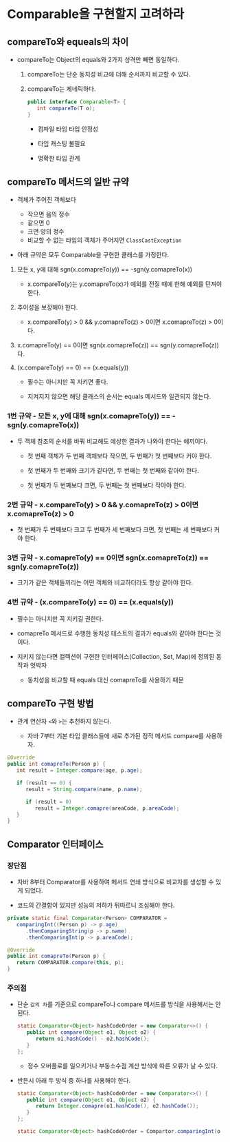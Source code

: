 # Comparable을 구현할지 고려하라

## compareTo와 equeals의 차이

- compareTo는 Object의 equals와 2가지 성격만 빼면 동일하다.

   1. compareTo는 단순 동치성 비교에 더해 순서까지 비교할 수 있다.

   2. compareTo는 제네릭하다.
      ```java
      public interface Comparable<T> {
         int compareTo(T o);
      }
      ```

      - 컴파일 타임 타입 안정성

      - 타입 캐스팅 불필요

      - 명확한 타입 관계

## compareTo 메서드의 일반 규약

- 객체가 주어진 객체보다
   - 작으면 음의 정수
   - 같으면 0
   - 크면 양의 정수
   - 비교할 수 없는 타임의 객체가 주어지면 `ClassCastException`

- 아래 규약은 모두 Comparable을 구현한 클래스를 가정한다.

1. 모든 x, y에 대해 sgn(x.comapreTo(y)) == -sgn(y.comapreTo(x))

   - x.compareTo(y)는 y.comapreTo(x)가 예외를 전질 때에 한해 예외를 던져야 한다.

2. 추이성을 보장해야 한다.

   - x.compareTo(y) > 0 && y.comapreTo(z) > 0이면 x.comapreTo(z) > 0이다.

3. x.comapreTo(y) == 0이면 sgn(x.comapreTo(z)) == sgn(y.comapreTo(z))다.

4. (x.compareTo(y) == 0) == (x.equals(y))

   - 필수는 아니지만 꼭 지키면 좋다.

   - 지켜지지 않으면 해당 클래스의 순서는 equals 메서드와 일관되지 않는다.

### 1번 규약 - 모든 x, y에 대해 sgn(x.comapreTo(y)) == -sgn(y.comapreTo(x))

- 두 객체 참조의 순서를 바꿔 비교해도 예상한 결과가 나와야 한다는 얘끼이다.

   - 첫 번째 객체가 두 번째 객체보다 작으면, 두 번째가 첫 번째보다 커야 한다.

   - 첫 번째가 두 번째와 크기가 같다면, 두 번째는 첫 번째와 같아야 한다.

   - 첫 번째가 두 번째보다 크면, 두 번째는 첫 번째보다 작아야 한다.

### 2번 규약 - x.compareTo(y) > 0 && y.comapreTo(z) > 0이면 x.comapreTo(z) > 0

- 첫 번째가 두 번째보다 크고 두 번째가 세 번째보다 크면, 첫 번째는 세 번째보다 커야 한다.

### 3번 규약 - x.comapreTo(y) == 0이면 sgn(x.comapreTo(z)) == sgn(y.comapreTo(z))

- 크기가 같은 객체들끼리는 어떤 객체와 비교하더라도 항상 같아야 한다.

### 4번 규약 - (x.compareTo(y) == 0) == (x.equals(y))

- 필수는 아니지만 꼭 지키길 권한다.

- comapreTo 메서드로 수행한 동치성 테스트의 결과가 equals와 같아야 한다는 것이다.

- 지키지 않는다면 컬렉션이 구현한 인터페이스(Collection, Set, Map)에 정의된 동작과 엇박자

   - 동치성을 비교할 때 equals 대신 comapreTo를 사용하기 때문

## compareTo 구현 방법

- 관계 연산자 `<`와 `>`는 추천하지 않는다.

   - 자바 7부터 기본 타입 클래스들에 새로 추가된 정적 메서드 compare를 사용하자.

```java
@Override
public int comapreTo(Person p) {
   int result = Integer.compare(age, p.age);

   if (result == 0) {
      result = String.compare(name, p.name);

      if (result = 0)
         result = Integer.comapre(areaCode, p.areaCode);
   }
}
```

## Comparator 인터페이스

### 장단점

- 자바 8부터 Comparator를 사용하여 메서드 연쇄 방식으로 비교자를 생성할 수 있게 되었다.

- 코드의 간결함이 있지만 성능의 저하가 뒤따르니 조심해야 한다.

```java
private static final Comparator<Person> COMPARATOR = 
   comparingInt((Person p) -> p.age)
      .thenComparingString(p -> p.name)
      .thenComparingInt(p -> p.areaCode);

@Override
public int comapreTo(Person p) {
   return COMPARATOR.compare(this, p);
}
```

### 주의점

- 단순 `값의 차`를 기준으로 compareTo나 compare 메서드를 방식을 사용해서는 안된다.
   ```java
   static Comparator<Object> hashCodeOrder = new Comparator<>() {
      public int compare(Object o1, Object o2) {
         return o1.hashCode() - o2.hashCode();
      }
   };
   ```
   
   - 정수 오버플로를 일으키거나 부동소수점 계산 방식에 따른 오류가 날 수 있다.


- 반든시 아래 두 방식 중 하나를 사용해야 한다.

   ```java
   static Comparator<Object> hashCodeOrder = new Comparator<>() {
      public int compare(Object o1, Object o2) {
         return Integer.comapre(o1.hashCode(), o2.hashCode());
      }
   };
   ```

   ```java
   static Comparator<Object> hashCodeOrder = Compartor.comparingInt(o -> o.hashCode());
   ```